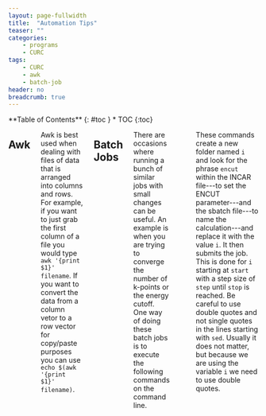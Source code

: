 ```yaml
---
layout: page-fullwidth
title:  "Automation Tips"
teaser: ""
categories:
    - programs
    - CURC
tags:
    - CURC
    - awk
    - batch-job
header: no
breadcrumb: true
---
```

<div class="row">
<div class="medium-4 medium-push-8 columns" markdown="1">
<div class="panel radius" markdown="1">
**Table of Contents**
{: #toc }
*  TOC
{:toc}
</div>
</div><!-- /.medium-4.columns -->

<div class="medium-8 medium-pull-4 columns" markdown="1">

## Awk
Awk is best used when dealing with files of data that is arranged into columns and rows. For example, if you want to just grab the first column of a file you would type `awk '{print $1}' filename`. If you want to convert the data from a column vetor to a row vector for copy/paste purposes you can use `echo $(awk '{print $1}' filename)`.


## Batch Jobs
There are occasions where running a bunch of similar jobs with small changes can be useful. An example is when you are trying to converge the number of k-points or the energy cutoff. One way of doing these batch jobs is to execute the following commands on the command line.
```bash
    for i in $(seq start step stop); do
    cp -r files/ $i
    cd $i
    sed -i "s/encut/$i/g" INCAR
    sed -i "s/encut/$i/g" vasp*run*
    sbatch vasp*run*
    cd ..
    sleep .1
    done 
```
These commands create a new folder named `i` and look for the phrase `encut` within the INCAR file---to set the ENCUT parameter---and the sbatch file---to name the calculation---and replace it with the value `i`. It then submits the job. This is done for `i` starting at `start` with a step size of `step` until `stop` is reached. Be careful to use double quotes and not single quotes in the lines starting with `sed`. Usually it does not matter, but because we are using the variable `i` we need to use double quotes.

